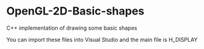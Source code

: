 # OpenGL-2D-Basic-shapes
C++ implementation of drawing some basic shapes

You can import these files into Visual Studio and the main file is H_DISPLAY
